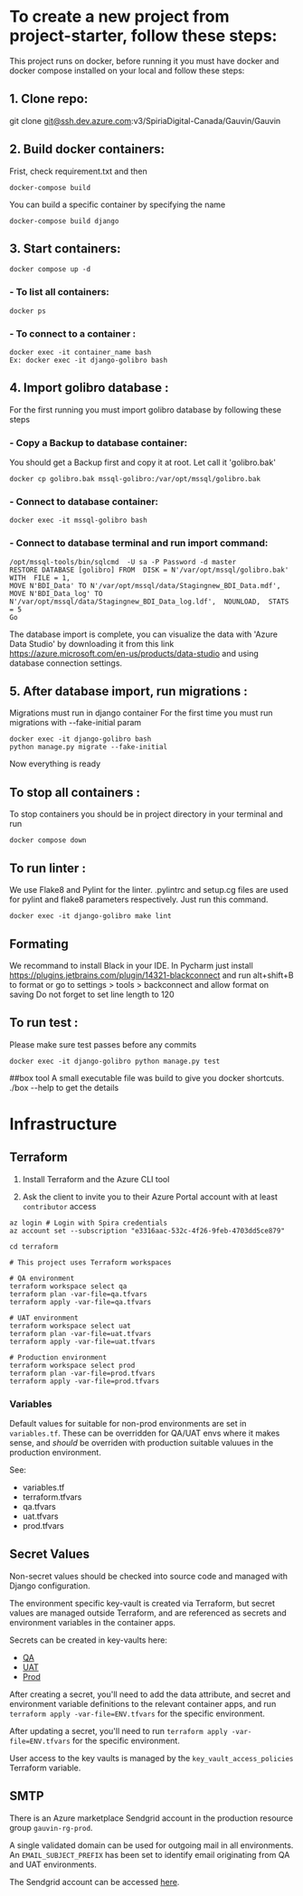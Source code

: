 
# To create a new project from project-starter, follow these steps:

This project runs on docker, before running it you must have docker and docker compose installed on your local and
follow these steps:

## 1. Clone repo:
git clone git@ssh.dev.azure.com:v3/SpiriaDigital-Canada/Gauvin/Gauvin

## 2. Build docker containers:
Frist, check requirement.txt and then
~~~~
docker-compose build
~~~~
You can build a specific container by specifying the name
~~~~
docker-compose build django
~~~~

## 3. Start containers:
~~~~
docker compose up -d
~~~~

### - To list all containers:
~~~~
docker ps
~~~~

### - To connect to a container :
~~~~
docker exec -it container_name bash
Ex: docker exec -it django-golibro bash
~~~~

## 4. Import golibro database :
For the first running you must import golibro database by following these steps

### - Copy a Backup to database container:
You should get a Backup first and copy it at root. Let call it 'golibro.bak'
~~~~
docker cp golibro.bak mssql-golibro:/var/opt/mssql/golibro.bak
~~~~

### - Connect to database container:
~~~~
docker exec -it mssql-golibro bash
~~~~

### - Connect to database terminal and run import command:
~~~~
/opt/mssql-tools/bin/sqlcmd  -U sa -P Password -d master
RESTORE DATABASE [golibro] FROM  DISK = N'/var/opt/mssql/golibro.bak' WITH  FILE = 1,
MOVE N'BDI_Data' TO N'/var/opt/mssql/data/Stagingnew_BDI_Data.mdf',
MOVE N'BDI_Data_log' TO N'/var/opt/mssql/data/Stagingnew_BDI_Data_log.ldf',  NOUNLOAD,  STATS = 5
Go
~~~~
The database import is complete, you can visualize the data with 'Azure Data Studio'
by downloading it from this link https://azure.microsoft.com/en-us/products/data-studio and using
database connection settings.

## 5. After database import, run migrations :
Migrations must run in django container
For the first time you must run migrations with --fake-initial param
~~~~
docker exec -it django-golibro bash
python manage.py migrate --fake-initial
~~~~
Now everything is ready

## To stop all containers :
To stop containers you should be in project directory in your terminal and run
~~~~
docker compose down
~~~~

## To run linter :
We use Flake8 and Pylint for the linter. .pylintrc and setup.cg
files are used for pylint and flake8 parameters respectively.
Just run this command.
~~~~
docker exec -it django-golibro make lint
~~~~

## Formating
We recommand to install Black in your IDE. In Pycharm just install https://plugins.jetbrains.com/plugin/14321-blackconnect
and run alt+shift+B to format
or go to settings > tools >  backconnect and allow format on saving
Do not forget to set line length to 120

## To run test :
Please make sure test passes before any commits
~~~~
docker exec -it django-golibro python manage.py test
~~~~

##box tool
A small executable file was build to give you docker shortcuts. ./box --help to get the details

# Infrastructure

## Terraform

1. Install Terraform and the Azure CLI tool

1. Ask the client to invite you to their Azure Portal account with at least `contributor` access

```
az login # Login with Spira credentials
az account set --subscription "e3316aac-532c-4f26-9feb-4703dd5ce879"

cd terraform

# This project uses Terraform workspaces

# QA environment
terraform workspace select qa
terraform plan -var-file=qa.tfvars
terraform apply -var-file=qa.tfvars

# UAT environment
terraform workspace select uat
terraform plan -var-file=uat.tfvars
terraform apply -var-file=uat.tfvars

# Production environment
terraform workspace select prod
terraform plan -var-file=prod.tfvars
terraform apply -var-file=prod.tfvars
```

### Variables

Default values for suitable for non-prod environments are set in `variables.tf`. These can be overridden for QA/UAT envs where it makes sense, and *should* be overriden with production suitable valuues in the production environment.

See:
- variables.tf
- terraform.tfvars
- qa.tfvars
- uat.tfvars
- prod.tfvars

## Secret Values

Non-secret values should be checked into source code and managed with Django configuration.

The environment specific key-vault is created via Terraform, but secret values are managed outside Terraform, and are referenced as secrets and environment variables in the container apps.

Secrets can be created in key-vaults here:
- [QA](https://portal.azure.com/#@impgauvin.onmicrosoft.com/resource/subscriptions/e3316aac-532c-4f26-9feb-4703dd5ce879/resourceGroups/gauvin-rg-qa/providers/Microsoft.KeyVault/vaults/gauvin-key-vault-qa/secrets)
- [UAT](https://portal.azure.com/#@impgauvin.onmicrosoft.com/resource/subscriptions/e3316aac-532c-4f26-9feb-4703dd5ce879/resourceGroups/gauvin-rg-uat/providers/Microsoft.KeyVault/vaults/gauvin-key-vault-uat/secrets)
- [Prod](https://portal.azure.com/#@impgauvin.onmicrosoft.com/resource/subscriptions/e3316aac-532c-4f26-9feb-4703dd5ce879/resourceGroups/gauvin-rg-prod/providers/Microsoft.KeyVault/vaults/gauvin-key-vault-prod/overview)

After creating a secret, you'll need to add the data attribute, and secret and environment variable definitions to the relevant container apps, and run `terraform apply -var-file=ENV.tfvars` for the specific environment.

After updating a secret, you'll need to run `terraform apply -var-file=ENV.tfvars` for the specific environment.

User access to the key vaults is managed by the `key_vault_access_policies` Terraform variable.

## SMTP

There is an Azure marketplace Sendgrid account in the production resource group `gauvin-rg-prod`.

A single validated domain can be used for outgoing mail in all environments. An `EMAIL_SUBJECT_PREFIX` has been set to identify email originating from QA and UAT environments.

The Sendgrid account can be accessed [here](https://portal.azure.com/#@impgauvin.onmicrosoft.com/resource/subscriptions/e3316aac-532c-4f26-9feb-4703dd5ce879/resourceGroups/gauvin-rg-prod/providers/Microsoft.SaaS/resources/gauvin-sendgrid/overview).
